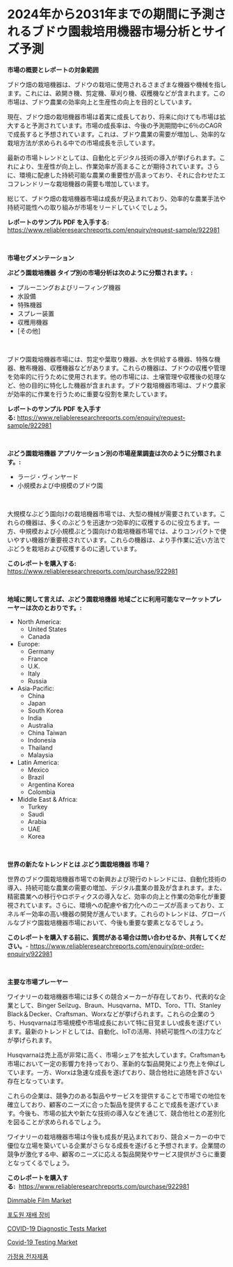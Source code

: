 <p><h1>2024年から2031年までの期間に予測されるブドウ園栽培用機器市場分析とサイズ予測</h1></p><p><strong>市場の概要とレポートの対象範囲</strong></p>
<p><p>ブドウ畑の栽培機器は、ブドウの栽培に使用されるさまざまな機器や機械を指します。これには、畝開き機、剪定機、草刈り機、収穫機などが含まれます。この市場は、ブドウ農業の効率向上と生産性の向上を目的としています。</p><p>現在、ブドウ畑の栽培機器市場は着実に成長しており、将来に向けても市場は拡大すると予測されています。市場の成長率は、今後の予測期間中に6％のCAGRで成長すると予想されています。これは、ブドウ農業の需要が増加し、効率的な栽培方法が求められる中での市場成長を示しています。</p><p>最新の市場トレンドとしては、自動化とデジタル技術の導入が挙げられます。これにより、生産性が向上し、作業効率が高まることが期待されています。さらに、環境に配慮した持続可能な農業の重要性が高まっており、それに合わせたエコフレンドリーな栽培機器の需要も増加しています。</p><p>総じて、ブドウ畑の栽培機器市場は成長が見込まれており、効率的な農業手法や持続可能性への取り組みが市場をリードしていくでしょう。</p></p>
<p><strong>レポートのサンプル PDF を入手する:</strong> <a href="https://www.reliableresearchreports.com/enquiry/request-sample/922981">https://www.reliableresearchreports.com/enquiry/request-sample/922981</a></p>
<p>&nbsp;</p>
<p><strong>市場セグメンテーション</strong></p>
<p><strong>ぶどう園栽培機器 タイプ別の市場分析は次のように分類されます。:</strong></p>
<p><ul><li>プルーニングおよびリーフィング機器</li><li>水設備</li><li>特殊機器</li><li>スプレー装置</li><li>収穫用機器</li><li>[その他]</li></ul></p>
<p>&nbsp;</p>
<p><p>ブドウ園栽培機器市場には、剪定や葉取り機器、水を供給する機器、特殊な機器、散布機器、収穫機器などがあります。これらの機器は、ブドウの収穫や管理を効率的に行うために使用されます。他の市場には、土壌管理や収穫後の処理など、他の目的に特化した機器が含まれます。ブドウ栽培機器市場は、ブドウ農家が効率的に作業を行うために重要な役割を果たしています。</p></p>
<p><strong>レポートのサンプル PDF を入手する:</strong>&nbsp;<a href="https://www.reliableresearchreports.com/enquiry/request-sample/922981">https://www.reliableresearchreports.com/enquiry/request-sample/922981</a></p>
<p>&nbsp;</p>
<p><strong> ぶどう園栽培機器 アプリケーション別の市場産業調査は次のように分類されます。:</strong></p>
<p><ul><li>ラージ・ヴィンヤード</li><li>小規模および中規模のブドウ園</li></ul></p>
<p>&nbsp;</p>
<p><p>大規模なぶどう園向けの栽培機器市場では、大型の機械が需要されています。これらの機器は、多くのぶどうを迅速かつ効率的に収穫するのに役立ちます。一方、中規模および小規模ぶどう園向けの栽培機器市場では、よりコンパクトで使いやすい機器が重要視されています。これらの機器は、より手作業に近い方法でぶどうを栽培および収穫するのに適しています。</p></p>
<p><strong>このレポートを購入する:</strong>&nbsp; <a href="https://www.reliableresearchreports.com/purchase/922981">https://www.reliableresearchreports.com/purchase/922981</a></p>
<p>&nbsp;</p>
<p><strong>地域に関して言えば、ぶどう園栽培機器 地域ごとに利用可能なマーケットプレーヤーは次のとおりです。:</strong></p>
<p><ul>
    <li>
        North America:
        <ul>
            <li>United States</li>
            <li>Canada</li>
        </ul>
    </li>
    <li>
        Europe:
        <ul>
            <li>Germany</li>
            <li>France</li>
            <li>U.K.</li>
            <li>Italy</li>
            <li>Russia</li>
        </ul>
    </li>
    <li>
        Asia-Pacific:
        <ul>
            <li>China</li>
            <li>Japan</li>
            <li>South Korea</li>
            <li>India</li>
            <li>Australia</li>
            <li>China Taiwan</li>
            <li>Indonesia</li>
            <li>Thailand</li>
            <li>Malaysia</li>
        </ul>
    </li>
    <li>
        Latin America:
        <ul>
            <li>Mexico</li>
            <li>Brazil</li>
            <li>Argentina Korea</li>
            <li>Colombia</li>
        </ul>
    </li>
    <li>
        Middle East & Africa:
        <ul>
            <li>Turkey</li>
            <li>Saudi</li>
            <li>Arabia</li>
            <li>UAE</li>
            <li>Korea</li>
        </ul>
    </li>
    </ul></p>
<p>&nbsp;</p>
<p><strong>世界の新たなトレンドとは ぶどう園栽培機器 市場？</strong></p>
<p><p>世界のブドウ園栽培機器市場での新興および現行のトレンドには、自動化技術の導入、持続可能な農業の需要の増加、デジタル農業の普及が含まれます。また、精密農業への移行やロボティクスの導入など、効率の向上と作業の効率化が重要視されています。さらに、環境への配慮や省力化へのニーズが高まっており、エネルギー効率の高い機器の開発が進んでいます。これらのトレンドは、グローバルなブドウ園栽培機器市場において、今後も重要な要素となるでしょう。</p></p>
<p><strong>このレポートを購入する前に、質問がある場合は問い合わせるか、共有してください。</strong>- <a href="https://www.reliableresearchreports.com/enquiry/pre-order-enquiry/922981">https://www.reliableresearchreports.com/enquiry/pre-order-enquiry/922981</a></p>
<p>&nbsp;</p>
<p><strong>主要な市場プレーヤー</strong></p>
<p><p>ワイナリーの栽培機器市場には多くの競合メーカーが存在しており、代表的な企業として、Binger Seilzug、Braun、Husqvarna、MTD、Toro、TTI、Stanley Black＆Decker、Craftsman、Worxなどが挙げられます。これらの企業のうち、Husqvarnaは市場規模や市場成長において特に目覚ましい成長を遂げています。最新のトレンドとしては、自動化、IoTの活用、持続可能性への注力などが挙げられます。</p><p>Husqvarnaは売上高が非常に高く、市場シェアを拡大しています。Craftsmanも市場において一定の影響力を持っており、革新的な製品開発により売上を伸ばしています。一方、Worxは急速な成長を遂げており、競合他社に追随を許さない存在となっています。</p><p>これらの企業は、競争力のある製品やサービスを提供することで市場での地位を確立しており、顧客のニーズに合った製品を提供することで成長を遂げています。今後も、市場の拡大や新たな技術の導入などを通じて、競合他社との差別化を図ることが求められるでしょう。</p><p>ワイナリーの栽培機器市場は今後も成長が見込まれており、競合メーカーの中で優位な立場を築いている企業がさらなる成長を遂げると予想されます。企業間の競争が激化する中、顧客のニーズに応える製品開発やサービス提供がさらに重要となってくるでしょう。</p></p>
<p><strong>このレポートを購入する:</strong>&nbsp;&nbsp;<a href="https://www.reliableresearchreports.com/purchase/922981">https://www.reliableresearchreports.com/purchase/922981</a></p>
<p><p><a href="https://issuu.com/reportprime-2/docs/dimmable-film-market-size-2030.pptx">Dimmable Film Market</a></p><p><a href="https://github.com/sougarounis/Market-Research-Report-List-2/blob/main/1311342182610.md">포도원 재배 장비</a></p><p><a href="https://github.com/myacatherineblakecaczo9vcsw/Market-Research-Report-List-1/blob/main/covid-19-diagnostic-tests-market.md">COVID-19 Diagnostic Tests Market</a></p><p><a href="https://github.com/okotobwrhuteie/Market-Research-Report-List-1/blob/main/covid-19-testing-market.md">Covid-19 Testing Market</a></p><p><a href="https://github.com/laholand/Market-Research-Report-List-2/blob/main/8116164182609.md">가정용 전자제품</a></p></p>